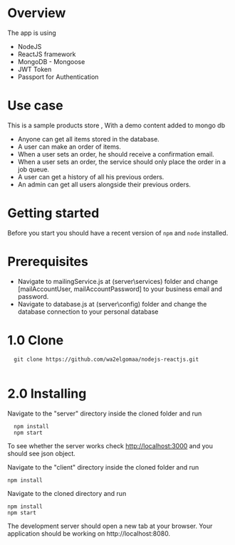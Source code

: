 # Overview
The app is using 
- NodeJS 
- ReactJS framework 
- MongoDB - Mongoose 
- JWT Token
- Passport for Authentication  

# Use case 
This is a sample products store , With a demo content added to mongo db
- Anyone can get all items stored in the database.
- A user can make an order of items.
- When a user sets an order, he should receive a confirmation email.
- When a user sets an order, the service should only place the order in a job queue.
- A user can get a history of all his previous orders.
- An admin can get all users alongside their previous orders.

# Getting started
Before you start you should have a recent version of `npm` and `node`
installed.

# Prerequisites 
- Navigate to mailingService.js at (server\services) folder and change [mailAccountUser, mailAccountPassword] to your business email and password. 
- Navigate to database.js at (server\config) folder and change the database connection to your personal database

# 1.0 Clone
```
  git clone https://github.com/wa2elgomaa/nodejs-reactjs.git
  
```
# 2.0 Installing 
Navigate to the "server" directory inside the cloned folder and run 
```
  npm install
  npm start
```
To see whether the server works check <http://localhost:3000> and you should see json object.

Navigate to the "client" directory inside the cloned folder and run 
```
npm install
```
Navigate to the cloned directory and run 
```
npm install
npm start
```
The development server should open a new tab at your browser. Your application should be working on http://localhost:8080.



